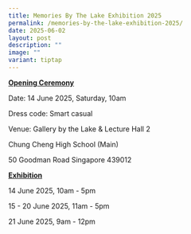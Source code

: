 ```yaml
---
title: Memories By The Lake Exhibition 2025
permalink: /memories-by-the-lake-exhibition-2025/
date: 2025-06-02
layout: post
description: ""
image: ""
variant: tiptap
---
```

<p><strong><u>Opening Ceremony</u></strong>
</p>
<p>Date: 14 June 2025, Saturday, 10am</p>
<p>Dress code: Smart casual</p>
<p>Venue: Gallery by the Lake &amp; Lecture Hall 2</p>
<p>Chung Cheng High School (Main)</p>
<p>50 Goodman Road Singapore 439012</p>
<p></p>
<p><strong><u>Exhibition</u></strong>
</p>
<p>14 June 2025, 10am - 5pm</p>
<p>15 - 20 June 2025, 11am - 5pm</p>
<p>21 June 2025, 9am - 12pm</p>
